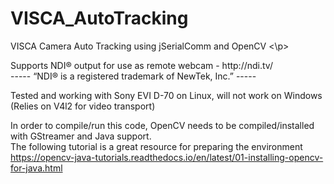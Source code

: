 # VISCA_AutoTracking
<p>
VISCA Camera Auto Tracking using jSerialComm and OpenCV
<\p>
<p>
Supports NDI® output for use as remote webcam - http://ndi.tv/</br>
----- “NDI® is a registered trademark of NewTek, Inc.” -----
</p>

Tested and working with Sony EVI D-70 on Linux, will not work on Windows (Relies on V4l2 for video transport)

In order to compile/run this code, OpenCV needs to be compiled/installed with GStreamer and Java support.
  </br>The following tutorial is a great resource for preparing the environment
    </br>https://opencv-java-tutorials.readthedocs.io/en/latest/01-installing-opencv-for-java.html
